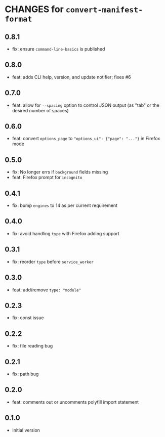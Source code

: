 # CHANGES for `convert-manifest-format`

## 0.8.1

- fix: ensure `command-line-basics` is published

## 0.8.0

- feat: adds CLI help, version, and update notifier; fixes #6

## 0.7.0

- feat: allow for `--spacing` option to control JSON output (as
    "tab" or the desired number of spaces)

## 0.6.0

- feat: convert `options_page` to `"options_ui": {"page": "..."}` in
    Firefox mode

## 0.5.0

- fix: No longer errs if `background` fields missing
- feat: Firefox prompt for `incognito`

## 0.4.1

- fix: bump `engines` to 14 as per current requirement

## 0.4.0

- fix: avoid handling `type` with Firefox adding support

## 0.3.1

- fix: reorder `type` before `service_worker`

## 0.3.0

- feat: add/remove `type: "module"`

## 0.2.3

- fix: const issue

## 0.2.2

- fix: file reading bug

## 0.2.1

- fix: path bug

## 0.2.0

- feat: comments out or uncomments polyfill import statement

## 0.1.0

- Initial version
